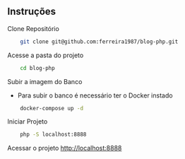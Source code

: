 ## Instruções

Clone Repositório

```sh
    git clone git@github.com:ferreira1987/blog-php.git
```

Acesse a pasta do projeto
```sh
    cd blog-php
```

Subir a imagem do Banco
- Para subir o banco é necessário ter o Docker instado
```sh
    docker-compose up -d
```

Iniciar Projeto
```sh
    php -S localhost:8888
```

Acessar o projeto
[http://localhost:8888](http://localhost:8888)
